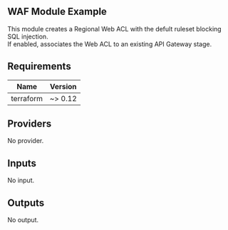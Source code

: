## WAF Module Example

This module creates a Regional Web ACL with the defult ruleset blocking SQL injection.  
If enabled, associates the Web ACL to an existing API Gateway stage.

## Requirements

| Name | Version |
|------|---------|
| terraform | ~> 0.12 |

## Providers

No provider.

## Inputs

No input.

## Outputs

No output.

